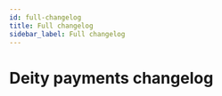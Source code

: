 ```yaml
---
id: full-changelog
title: Full changelog
sidebar_label: Full changelog
---
```


# Deity payments changelog
